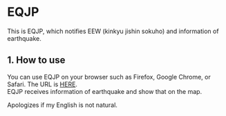 # EQJP
This is EQJP, which notifies EEW (kinkyu jishin sokuho) and information of earthquake.

## 1. How to use
You can use EQJP on your browser such as Firefox, Google Chrome, or Safari. The URL is [HERE](https://eqjp.vercel.app/).  
EQJP receives information of earthquake and show that on the map.

Apologizes if my English is not natural.

